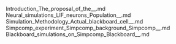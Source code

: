 Introduction_The_proposal_of_the__.md
Neural_simulations_LIF_neurons_Population__.md
Simulation_Methodology_Actual_blackboard_cell__.md
Simpcomp_experiment_Simpcomp_background_Simpcomp__.md
Blackboard_simulations_on_Simpcomp_Blackboard__.md
